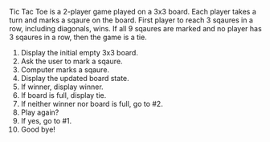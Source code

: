 Tic Tac Toe is a 2-player game played on a 3x3 board. Each player takes a turn and marks a sqaure on the board. First player to reach 3 sqaures in a row, including diagonals, wins. If all 9 sqaures are marked and no player has 3 sqaures in a row, then the game is a tie.

1. Display the initial empty 3x3 board.
2. Ask the user to mark a sqaure.
3. Computer marks a sqaure.
4. Display the updated board state.
5. If winner, display winner.
6. If board is full, display tie.
7. If neither winner nor board is full, go to #2.
8. Play again?
9. If yes, go to #1.
10. Good bye!

